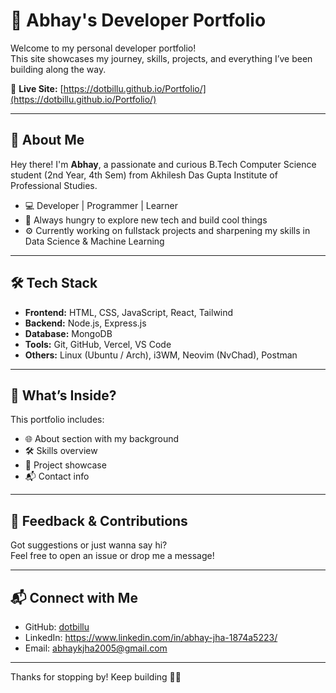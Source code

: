# 🚀 Abhay's Developer Portfolio

Welcome to my personal developer portfolio!  
This site showcases my journey, skills, projects, and everything I’ve been building along the way.

🔗 **Live Site:** [https://dotbillu.github.io/Portfolio/](https://dotbillu.github.io/Portfolio/)

---

## 📌 About Me

Hey there! I'm **Abhay**, a passionate and curious B.Tech Computer Science student (2nd Year, 4th Sem) from Akhilesh Das Gupta Institute of Professional Studies.

- 💻 Developer | Programmer | Learner  
- 🧠 Always hungry to explore new tech and build cool things  
- ⚙️ Currently working on fullstack projects and sharpening my skills in Data Science & Machine Learning

---

## 🛠️ Tech Stack

- **Frontend:** HTML, CSS, JavaScript, React, Tailwind  
- **Backend:** Node.js, Express.js  
- **Database:** MongoDB  
- **Tools:** Git, GitHub, Vercel, VS Code  
- **Others:** Linux (Ubuntu / Arch), i3WM, Neovim (NvChad), Postman

---

## 📂 What’s Inside?

This portfolio includes:
- 🌐 About section with my background
- 🛠️ Skills overview
- 📁 Project showcase
- 📬 Contact info

---


## 📣 Feedback & Contributions

Got suggestions or just wanna say hi?  
Feel free to open an issue or drop me a message!

---

## 📬 Connect with Me

- GitHub: [dotbillu](https://github.com/dotbillu)  
- LinkedIn:  https://www.linkedin.com/in/abhay-jha-1874a5223/
- Email: abhaykjha2005@gmail.com 

---

Thanks for stopping by! Keep building 🧱✨
